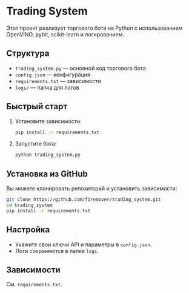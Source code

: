 # Trading System

Этот проект реализует торгового бота на Python с использованием OpenVINO, pybit, scikit-learn и логированием.

## Структура
- `trading_system.py` — основной код торгового бота
- `config.json` — конфигурация
- `requirements.txt` — зависимости
- `logs/` — папка для логов

## Быстрый старт
1. Установите зависимости:
   ```sh
   pip install -r requirements.txt
   ```
2. Запустите бота:
   ```sh
   python trading_system.py
   ```

## Установка из GitHub
Вы можете клонировать репозиторий и установить зависимости:
```sh
git clone https://github.com/firemover/trading_system.git
cd trading_system
pip install -r requirements.txt
```

## Настройка
- Укажите свои ключи API и параметры в `config.json`.
- Логи сохраняются в папке `logs`.

## Зависимости
См. `requirements.txt`.
